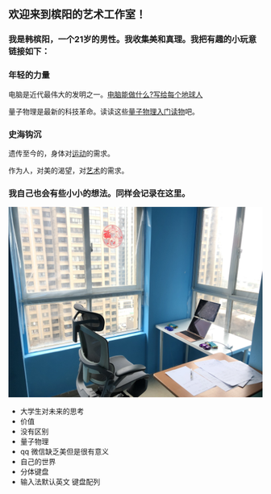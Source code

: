 ## 欢迎来到槟阳的艺术工作室！

### 我是韩槟阳，一个21岁的男性。我收集美和真理。我把有趣的小玩意链接如下：

### 年轻的力量
电脑是近代最伟大的发明之一。[电脑能做什么?写给每个地球人](computer.md)

量子物理是最新的科技革命。读读这些[量子物理入门读物](quantum.md)吧。

### 史海钩沉

遗传至今的，身体对[运动](sports.md)的需求。

作为人，对美的渴望，对[艺术](arts.md)的需求。

### 我自己也会有些小小的想法。同样会记录在这里。
![image](desk.jpeg)
- 大学生对未来的思考
- 价值
- 没有区别
- 量子物理
- qq 微信缺乏美但是很有意义
- 自己的世界
- 分体键盘
- 输入法默认英文 键盘配列


